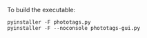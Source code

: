 To build the executable:

```
pyinstaller -F phototags.py
pyinstaller -F --noconsole phototags-gui.py
```